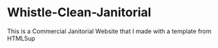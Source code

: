 # Whistle-Clean-Janitorial
This is a Commercial Janitorial Website that I made with a template from HTML5up
